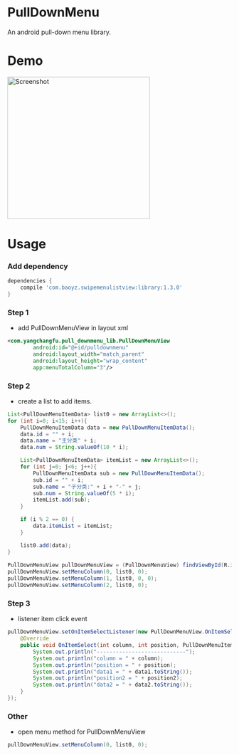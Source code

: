 
# PullDownMenu
An android pull-down menu library.

# Demo
<p>
   <img src="https://raw.githubusercontent.com/baoyongzhang/SwipeMenuListView/master/demo.gif" width="320" alt="Screenshot"/>
</p>

# Usage

### Add dependency

```groovy
dependencies {
    compile 'com.baoyz.swipemenulistview:library:1.3.0'
}
```

### Step 1

* add PullDownMenuView in layout xml

```xml
<com.yangchangfu.pull_downmenu_lib.PullDownMenuView
        android:id="@+id/pulldownmenu"
        android:layout_width="match_parent"
        android:layout_height="wrap_content"
        app:menuTotalColumn="3"/>
```

### Step 2

* create a list to add items.

```java
List<PullDownMenuItemData> list0 = new ArrayList<>();
for (int i=0; i<15; i++){
    PullDownMenuItemData data = new PullDownMenuItemData();
    data.id = "" + i;
    data.name = "主分类" + i;
    data.num = String.valueOf(10 * i);

    List<PullDownMenuItemData> itemList = new ArrayList<>();
    for (int j=0; j<6; j++){
        PullDownMenuItemData sub = new PullDownMenuItemData();
        sub.id = "" + i;
        sub.name = "子分类:" + i + "-" + j;
        sub.num = String.valueOf(5 * i);
        itemList.add(sub);
    }

    if (i % 2 == 0) {
        data.itemList = itemList;
    } 

    list0.add(data);
}
        
PullDownMenuView pullDownMenuView = (PullDownMenuView) findViewById(R.id.pulldownmenu);
pullDownMenuView.setMenuColumn(0, list0, 0);
pullDownMenuView.setMenuColumn(1, list0, 0, 0);
pullDownMenuView.setMenuColumn(2, list0, 0);
```

### Step 3

* listener item click event

```java
pullDownMenuView.setOnItemSelectListener(new PullDownMenuView.OnItemSelectListener() {
    @Override
    public void OnItemSelect(int column, int position, PullDownMenuItemData data1, int position2, PullDownMenuItemData data2) {
        System.out.println("----------------------------");
        System.out.println("column = " + column);
        System.out.println("position = " + position);
        System.out.println("data1 = " + data1.toString());
        System.out.println("position2 = " + position2);
        System.out.println("data2 = " + data2.toString());
    }
});
```

### Other

* open menu method for PullDownMenuView

```java
pullDownMenuView.setMenuColumn(0, list0, 0);
```

